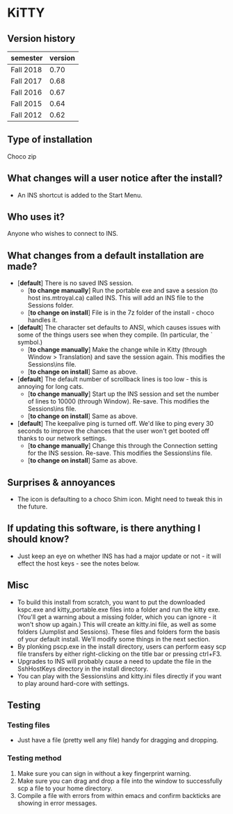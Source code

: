 # KiTTY

## Version history

| semester | version |
| ---      | ---     |
| Fall 2018 | 0.70 |
| Fall 2017 | 0.68 |
| Fall 2016 | 0.67 |
| Fall 2015 | 0.64 |
| Fall 2012 | 0.62 |

## Type of installation

Choco zip

## What changes will a user notice after the install?

- An INS shortcut is added to the Start Menu.

## Who uses it?

Anyone who wishes to connect to INS.

## What changes from a default installation are made?

- [**default**] There is no saved INS session.
  - [**to change manually**] Run the portable exe and save a session (to host ins.mtroyal.ca) called INS. This will add an INS file to the Sessions folder.
  - [**to change on install**] File is in the 7z folder of the install - choco handles it.
- [**default**] The character set defaults to ANSI, which causes issues with some of the things users see when they compile. (In particular, the ` symbol.)
  - [**to change manually**] Make the change while in Kitty (through Window > Translation) and save the session again. This modifies the Sessions\ins file.
  - [**to change on install**] Same as above.
- [**default**] The default number of scrollback lines is too low - this is annoying for long cats.
  - [**to change manually**] Start up the INS session and set the number of lines to 10000 (through Window). Re-save. This modifies the Sessions\ins file.
  - [**to change on install**] Same as above.
- [**default**] The keepalive ping is turned off. We'd like to ping every 30 seconds to improve the chances that the user won't get booted off thanks to our network settings.
  - [**to change manually**] Change this through the Connection setting for the INS session. Re-save. This modifies the Sessions\ins file.
  - [**to change on install**] Same as above.


## Surprises & annoyances

- The icon is defaulting to a choco Shim icon. Might need to tweak this in the future.

## If updating this software, is there anything I should know?

- Just keep an eye on whether INS has had a major update or not - it will effect the host keys - see the notes below.

## Misc

- To build this install from scratch, you want to put the downloaded kspc.exe and kitty_portable.exe files into a folder and run the kitty exe. (You'll get a warning about a missing folder, which you can ignore - it won't show up again.) This will create an kitty.ini file, as well as some folders (Jumplist and Sessions). These files and folders form the basis of your default install. We'll modify some things in the next section.
- By plonking pscp.exe in the install directory, users can perform easy scp file transfers by either right-clicking on the title bar or pressing ctrl+F3.
- Upgrades to INS will probably cause a need to update the file in the SshHostKeys directory in the install directory.
- You can play with the Sessions\ins and kitty.ini files directly if you want to play around hard-core with settings.

## Testing

### Testing files

- Just have a file (pretty well any file) handy for dragging and dropping.

### Testing method

1. Make sure you can sign in without a key fingerprint warning.
1. Make sure you can drag and drop a file into the window to successfully scp a file to your home directory.
1. Compile a file with errors from within emacs and confirm backticks are showing in error messages.